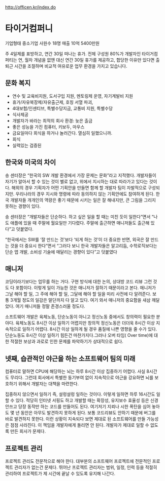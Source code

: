 http://officen.kr/index.do

# 타이거컴퍼니
기업형태 중소기업
사원수 18명
매출 10억 5400만원

주 4일제를 표방하고, 연간 30일 떠나는 휴가. 전체 구성원 80%가 개발자인 타이거컴퍼티는 연, 월차 개념을 없앤 대신 연간 30일 휴가를 제공하고, 합당한 이유만 있다면 출퇴근 시간을 조절하며 비교적 여유로운 업무 환경을 가지고 있습니다.

## 문화 복지
 - 연수 및 교육비지원, 도서구입 지원, 멘토링제 운영, 자기계발비 지원
 - 휴가/자유복장제/자유출근제, 호칭 서열 파괴,
 - 4대보험/인센티브, 특별수당지금, 교통비 지원, 특별수당
 - 식사제공
 - 개발자가 바라는 최적의 회사 환경: 늦은 출금
 - 좋은 성능을 가진 컴퓨터, 키보두, 마우스
 - 금요일마다 회식을 하거나 놀러간다. 열심히 일했으니까.
 - 회식
 - 실력있는 검증된

## 한국와 미국의 차이
송 센터장은 “한국의 SW 개발 환경에서 가장 문제는 문화”라고 지적했다. 개발자들이 자기가 알아서 할 수 있는 것이 별로 없고, 위에서 지시하는 대로 따라가고 있다는 것이다. 해외의 경우 기획자가 어떤 기획안을 만들면 함께 할 개발자 팀이 자발적으로 구성되지만. 우리나라의 경우 지시와 명령에 따라 동의하지 않는 기획안에도 참여하게 된다. 한국 개발자들 개개인의 역량은 좋기 때문에 시키는 일은 잘 해내지만, 큰 그림을 그리지 못하는 경향이 있다.

송 센터장은 “개발자들은 단순하다. 하고 싶은 일을 할 때는 미친 듯이 일한다”면서 “나도 애플에 있을 때 주말에 월요일만 기다렸다. 주말에 출근하면 매니저들도 출근해 있다”고 덧붙였다.

“한국에서는 SW를 ‘잘 만드는 것’보다 ‘되게 하는 것’이 더 중요한 반면, 외국은 잘 만드는 것을 더 중요시 한다”면서 “그러다 보니 한국 개발자들은 알고리듬, 수학로직보다는 단순 앱 개발, 소비성 기술에 매달리는 경향이 있다”고 덧붙였다

## 매니저
코딩이라기보다는 업무를 하는 거다. 구현 방식에 대한 논의, 상대방 코드 리뷰 그런 것도 다 포함이다. 이렇게 일이 가능한 것은 매니저가 잘하기 때문이라고 본다. 매니저가 그날 해야 할 일, 그 주에 해야 할 일, 그달에 해야 할 일을 미리 사전에 다 알려준다. 보통 3개월 정도의 일감은 말단까지 다 알고 있다. 여기 와서 매니저의 중요함을 새삼 깨달았다. 여기 매니저들 정말 존경스러울 정도다.

소프트웨어 개발은 육체노동, 단순노동이 아니고 정신노동 중에서도 창의력이 필요한 분야다. 육체노동도 8시간 이상 일하기 어렵지만 창의적 정신노동은 더더욱 8시간 이상 지속적으로 일하기 어렵다.  8시간 이상 일하게 될 경우 품질에 나쁜 영향을 줄 수가 있다.  단순노동도 8시간 이상 일하기 힘든건 마찬가지다.그러나 오버 타임( Over time)에 대한 적절한 보상과 과로로 인한 문제를 파악하기가 상대적으로 쉽다.

## 넷째, 습관적인 야근을 하는 소프트웨어 팀의 미래
컴퓨터로 말하면 CPU에 해당하는 뇌는 하루 8시간 이상 집중하기 어렵다. 사실 8시간도 무리다. 그런데 회사에서 특별한 동기부여 없이 지속적으로 야근을 강요하면 뇌를 보호하기 위해서 개발자는 대책을 마련한다.

집중하지 않으면서 일하기 즉, 설렁설렁 일하는 것이다. 이렇게 일하면 하루 16시간도 일할 수 있다. 적당히 인터넷 서핑도 하고 개발할 때는 확장성, 유지보수 효율성 등은 신경 안쓰고 당장 동작만 하는 코드를 만들어도 된다. 여기저기 지뢰나 시한 폭탄을 심어 놓아도 몇 년 동안은 아무도 발견하지 못하게 된다. 보통 코드리뷰도 안하기 때문에 버그를 바로 발견하지 못한다. 이런 상황이 지속되다 보면 제대로 된 소프트웨어를 만들 가능성은 점점 사라진다. 이 책임을 개발자에게 돌리면 안 된다. 개발자가 제대로 일할 수 없도록 만든 회사가 문제다.

## 프로젝트 관리
프로젝트 관리도 전문적으로 해야 한다. 대부분의 소프트웨어 프로젝트에 전문적인 프로젝트 관리자가 없는건 문제다. 뛰어난 프로젝트 관리자는 범위, 일정, 인력 등을 적절히 관리하여 프로젝트가 제 시간에 끝날 수 있도록 유지해 나간다.

